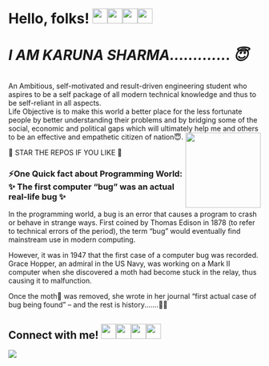 # Hello, folks! <img src="https://emoji.slack-edge.com/T0172CCPGUW/party-blob/d7253707fa13e9ee.gif" width="30"/><img src="https://emoji.slack-edge.com/T0172CCPGUW/party-blob/d7253707fa13e9ee.gif" width="30"/><img src="https://emoji.slack-edge.com/T0172CCPGUW/party-blob/d7253707fa13e9ee.gif" width="30"/><img src="https://emoji.slack-edge.com/T0172CCPGUW/party-blob/d7253707fa13e9ee.gif" width="30"/>


# <em><b>I AM KARUNA SHARMA............. 😇</b></em>


</br>
An Ambitious, self-motivated and result-driven engineering student who aspires to be a self package of all modern technical knowledge and thus to be self-reliant in all aspects.
<br>
Life Objective is to make this world a better place for the less fortunate people by better understanding their problems and by bridging some of the social, economic and political gaps which will ultimately help me and others to be an effective and empathetic citizen of nation😇.

<img align="right" img src="https://raw.githubusercontent.com/akshitagupta15june/akshitagupta15june/master/200w.webp" width="150px">
  


</br>

🌟 STAR THE REPOS IF YOU LIKE 🌟

	

### <b>⚡One Quick fact about Programming World: ✨ The first computer “bug” was an actual real-life bug</b> ✨  
In the programming world, a bug is an error that causes a program to crash or behave in strange ways. First coined by Thomas Edison in 1878 (to refer to technical errors of the period), the term “bug” would eventually find mainstream use in modern computing.

However, it was in 1947 that the first case of a computer bug was recorded. Grace Hopper, an admiral in the US Navy, was working on a Mark II computer when she discovered a moth had become stuck in the relay, thus causing it to malfunction.

Once the moth🦋 was removed, she wrote in her journal “first actual case of bug being found” – and the rest is history.......🤯😮 
 

<h2>Connect with me!  <img src="https://emoji.slack-edge.com/T0172CCPGUW/party-blob/d7253707fa13e9ee.gif" width="30"/><img src="https://emoji.slack-edge.com/T0172CCPGUW/party-blob/d7253707fa13e9ee.gif" width="30"/><img src="https://emoji.slack-edge.com/T0172CCPGUW/party-blob/d7253707fa13e9ee.gif" width="30"/><img src="https://emoji.slack-edge.com/T0172CCPGUW/party-blob/d7253707fa13e9ee.gif" width="30"/></h2>
 
[<img src="https://img.shields.io/badge/linkedin-%230077B5.svg?&style=for-the-badge&logo=linkedin&logoColor=white" />](https://www.linkedin.com/in/karuna-sharma-0683971b1/) 
